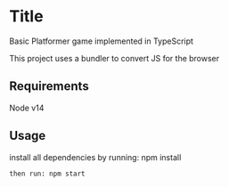 # Title
Basic Platformer game implemented in TypeScript

This project uses a bundler to convert JS for the browser
  
## Requirements
Node v14
## Usage
install all dependencies by running: npm install
```
then run: npm start
```


